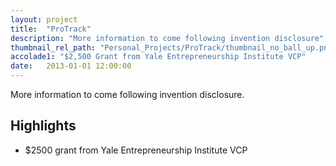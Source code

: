 ```yaml
---
layout: project
title:  "ProTrack"
description: "More information to come following invention disclosure"
thumbnail_rel_path: "Personal_Projects/ProTrack/thumbnail_no_ball_up.png"
accolade1: "$2,500 Grant from Yale Entrepreneurship Institute VCP"
date:   2013-01-01 12:00:00
---
```


More information to come following invention disclosure.

## Highlights

* $2500 grant from Yale Entrepreneurship Institute VCP